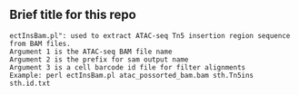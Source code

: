 ##  Brief title for this repo
    ectInsBam.pl": used to extract ATAC-seq Tn5 insertion region sequence from BAM files.
    Argument 1 is the ATAC-seq BAM file name
    Argument 2 is the prefix for sam output name
    Argument 3 is a cell barcode id file for filter alignments
    Example: perl ectInsBam.pl atac_possorted_bam.bam sth.Tn5ins sth.id.txt
